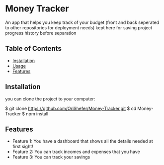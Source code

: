 # Money Tracker

An app that helps you keep track of your budget (front and back seperated to other repositories for deployment needs)
kept here for saving project progress history before separation

## Table of Contents

- [Installation](#installation)
- [Usage](#usage)
- [Features](#features)

## Installation
you can clone the project to your computer:

$ git clone https://github.com/OriShefer/Money-Tracker.git
$ cd Money-Tracker 
$ npm install

## Features

- Feature 1: You have a dashboard that shows all the details needed at first sight!
- Feature 2: You can track incomes and expenses that you have 
- Feature 3: You can track your savings
